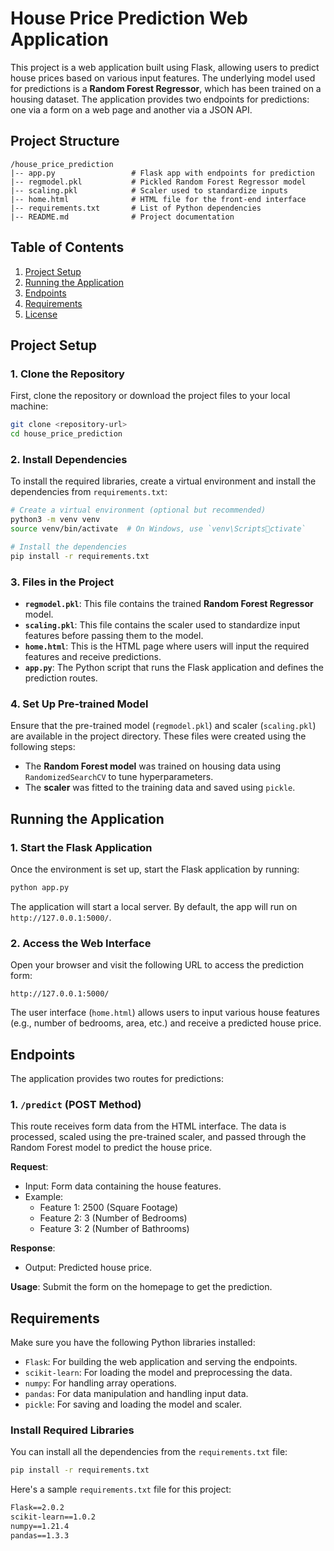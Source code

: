 
# House Price Prediction Web Application

This project is a web application built using Flask, allowing users to predict house prices based on various input features. The underlying model used for predictions is a **Random Forest Regressor**, which has been trained on a housing dataset. The application provides two endpoints for predictions: one via a form on a web page and another via a JSON API.

## Project Structure
```
/house_price_prediction
|-- app.py                 # Flask app with endpoints for prediction
|-- regmodel.pkl           # Pickled Random Forest Regressor model
|-- scaling.pkl            # Scaler used to standardize inputs
|-- home.html              # HTML file for the front-end interface
|-- requirements.txt       # List of Python dependencies
|-- README.md              # Project documentation
```

## Table of Contents
1. [Project Setup](#project-setup)
2. [Running the Application](#running-the-application)
3. [Endpoints](#endpoints)
4. [Requirements](#requirements)
5. [License](#license)

## Project Setup

### 1. Clone the Repository
First, clone the repository or download the project files to your local machine:
```bash
git clone <repository-url>
cd house_price_prediction
```

### 2. Install Dependencies
To install the required libraries, create a virtual environment and install the dependencies from `requirements.txt`:
```bash
# Create a virtual environment (optional but recommended)
python3 -m venv venv
source venv/bin/activate  # On Windows, use `venv\Scriptsctivate`

# Install the dependencies
pip install -r requirements.txt
```

### 3. Files in the Project
- **`regmodel.pkl`**: This file contains the trained **Random Forest Regressor** model.
- **`scaling.pkl`**: This file contains the scaler used to standardize input features before passing them to the model.
- **`home.html`**: This is the HTML page where users will input the required features and receive predictions.
- **`app.py`**: The Python script that runs the Flask application and defines the prediction routes.

### 4. Set Up Pre-trained Model
Ensure that the pre-trained model (`regmodel.pkl`) and scaler (`scaling.pkl`) are available in the project directory. These files were created using the following steps:
- The **Random Forest model** was trained on housing data using `RandomizedSearchCV` to tune hyperparameters.
- The **scaler** was fitted to the training data and saved using `pickle`.

## Running the Application

### 1. Start the Flask Application
Once the environment is set up, start the Flask application by running:
```bash
python app.py
```

The application will start a local server. By default, the app will run on `http://127.0.0.1:5000/`.

### 2. Access the Web Interface
Open your browser and visit the following URL to access the prediction form:
```
http://127.0.0.1:5000/
```

The user interface (`home.html`) allows users to input various house features (e.g., number of bedrooms, area, etc.) and receive a predicted house price.

## Endpoints

The application provides two routes for predictions:

### 1. `/predict` (POST Method)
This route receives form data from the HTML interface. The data is processed, scaled using the pre-trained scaler, and passed through the Random Forest model to predict the house price.

**Request**:
- Input: Form data containing the house features.
- Example:
  - Feature 1: 2500 (Square Footage)
  - Feature 2: 3 (Number of Bedrooms)
  - Feature 3: 2 (Number of Bathrooms)
  
**Response**:
- Output: Predicted house price.

**Usage**: Submit the form on the homepage to get the prediction.

## Requirements

Make sure you have the following Python libraries installed:
- `Flask`: For building the web application and serving the endpoints.
- `scikit-learn`: For loading the model and preprocessing the data.
- `numpy`: For handling array operations.
- `pandas`: For data manipulation and handling input data.
- `pickle`: For saving and loading the model and scaler.
  
### Install Required Libraries
You can install all the dependencies from the `requirements.txt` file:
```bash
pip install -r requirements.txt
```

Here's a sample `requirements.txt` file for this project:
```txt
Flask==2.0.2
scikit-learn==1.0.2
numpy==1.21.4
pandas==1.3.3
```

